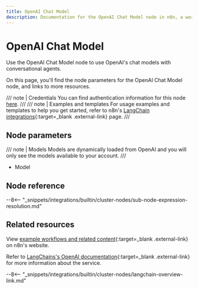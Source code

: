```yaml
---
title: OpenAI Chat Model
description: Documentation for the OpenAI Chat Model node in n8n, a workflow automation platform. Includes details of operations and configuration, and links to examples and credentials information.
---
```


# OpenAI Chat Model

Use the OpenAI Chat Model node to use OpenAI's chat models with conversational agents.

On this page, you'll find the node parameters for the OpenAI Chat Model node, and links to more resources.

/// note | Credentials
You can find authentication information for this node [here](/integrations/builtin/credentials/openai/).
///
/// note | Examples and templates
For usage examples and templates to help you get started, refer to n8n's [LangChain integrations](https://n8n.io/integrations/openai-chat-model/){:target=_blank .external-link} page.
///	
## Node parameters

/// note | Models
Models are dynamically loaded from OpenAI and you will only see the models available to your account.
///
* Model

## Node reference

--8<-- "_snippets/integrations/builtin/cluster-nodes/sub-node-expression-resolution.md"

## Related resources

View [example workflows and related content](https://n8n.io/integrations/openai-chat-model/){:target=_blank .external-link} on n8n's website.

Refer to [LangChains's OpenAI documentation](https://js.langchain.com/docs/modules/model_io/models/chat/integrations/openai){:target=_blank .external-link} for more information about the service.

--8<-- "_snippets/integrations/builtin/cluster-nodes/langchain-overview-link.md"
